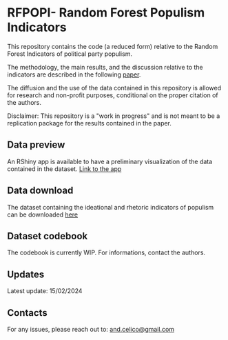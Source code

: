 # RFPOPI- Random Forest Populism Indicators
This repository contains the code (a reduced form) relative to the Random Forest Indicators of political party populism.

The methodology, the main results, and the discussion relative to the indicators are described in the following [paper](https://papers.ssrn.com/sol3/papers.cfm?abstract_id=4004405).

The diffusion and the use of the data contained in this repository is allowed for research and non-profit purposes, conditional on the proper citation of the authors. 

Disclaimer: This repository is a "work in progress" and is not meant to be a replication package for the results contained in the paper. 

## Data preview
An RShiny app is available to have a preliminary visualization of the data contained in the dataset. [Link to the app](https://acelico.shinyapps.io/rfpopi_app/)

## Data download 
The dataset containing the ideational and rhetoric indicators of populism can be downloaded [here](https://github.com/acelico/RFPOPI-Populism-indicators/raw/main/data/RFPOPI%20final%20dataset.rar)
## Dataset codebook 
The codebook is currently WIP. For informations, contact the authors. 

## Updates
Latest update: 15/02/2024

## Contacts
For any issues, please reach out to: and.celico@gmail.com
